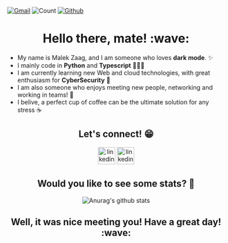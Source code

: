 [![Gmail](https://img.shields.io/badge/-malek.zaag-c14438?style=flat&logo=Gmail&logoColor=white)](mailto:zaag.malek1@gmail.com) ![Count](https://komarev.com/ghpvc/?username=Malek-Zaag) [![Github](https://img.shields.io/github/followers/Malek-Zaag?label=Follow&style=social)](https://github.com/Malek-Zaag)

<h1 align="center">
    <b>Hello there, mate! :wave:</b>
</h1>

- My name is Malek Zaag, and I am someone who loves **dark mode**. ✨
- I mainly code in **Python** and **Typescript** 👨🏽‍💻
- I am currently learning new Web and cloud technologies, with great enthusiasm for **CyberSecurity** 🚀
- I am also someone who enjoys meeting new people, networking and working in teams! 🤗
- I belive, a perfect cup of coffee can be the ultimate solution for any stress ☕ &nbsp;

<h2 align="center">
    <b>Let's connect! 😁</b>
</h2>

[<p align="center"></b><img src='https://i.imgur.com/vyL2VRi.png' alt='linkedin' height='40'>](https://www.linkedin.com/in/malekzaag/)
[<img src='https://i.imgur.com/wdFw6N0.png' alt='linkedin' height='40'> </p>](https://www.facebook.com/zaag.malek.1/)

<h2 align="center">
    <b>Would you like to see some stats? 💯</b>
</h2>

<p align="center">
    <img src="https://github-readme-stats.vercel.app/api?username=Malek-Zaag&show_icons=true&theme=graywhite" alt="Anurag's github stats">
</p>

<h2 align="center">
    <b>Well, it was nice meeting you! Have a great day! :wave:	
</h2>

